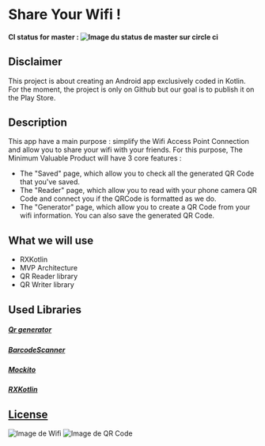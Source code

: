 # Share Your Wifi !
#### CI status for master : ![Image du status de master sur circle ci](https://circleci.com/gh/TufferyJordan/WifiQrCode/tree/master.png?style=shield&circle-token=0263721f1457026f4cefaec0d039fa71c78525b3)
## Disclaimer
This project is about creating an Android app exclusively coded in Kotlin. For the moment, the project is only on Github but our goal is to publish it on the Play Store.
## Description
This app have a main purpose : simplify the Wifi Access Point Connection and allow you to share your wifi with your friends.
For this purpose, The Minimum Valuable Product will have 3 core features :
* The "Saved" page, which allow you to check all the generated QR Code that you've saved.
* The "Reader" page, which allow you to read with your phone camera QR Code and connect you if the QRCode is formatted as we do.
* The "Generator" page, which allow you to create a QR Code from your wifi information. You can also save the generated QR Code.

## What we will use
* RXKotlin
* MVP Architecture
* QR Reader library
* QR Writer library

## Used Libraries
##### [Qr generator](https://github.com/androidmads/QRGenerator)
##### [BarcodeScanner](https://github.com/dm77/barcodescanner)
##### [Mockito](https://github.com/mockito/mockito)
##### [RXKotlin](https://github.com/ReactiveX/RxKotlin)

## [License](LICENSE)

![Image de Wifi](https://www.wi-fi.org/sites/default/files/images/logos/Wi-Fi-B-W.jpg) ![Image de QR Code](http://stonetestweb.azurewebsites.net/img.aspx?custid=1&username=public&codetype=QR&EClevel=0&data=sample)
